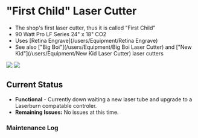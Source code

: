 # "First Child"  Laser Cutter

   * The shop's first laser cutter, thus it is called "First Child"
   * 90 Watt Pro LF Series 24" x 18" CO2
   * Uses [Retina Engrave](/users/Equipment/Retina Engrave)
   * See also ["Big Boi"](/users/Equipment/Big Boi Laser Cutter) and ["New Kid"](/users/Equipment/New Kid Laser Cutter) laser cutters

![ ](images/lasercutters/first.child.far.jpg)
![ ](images/lasercutters/first.child.close.jpg)

## Current Status

- **Functional** - Currently down waiting a new laser tube and upgrade to a Laserburn compatable controler.
- **Remaining Issues:** No issues at this time.
  
### Maintenance Log
